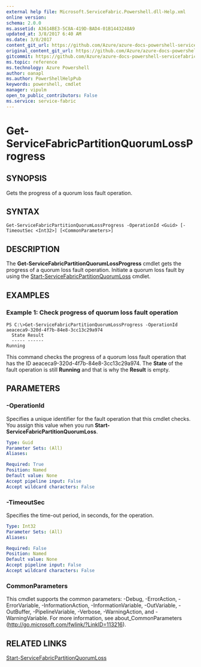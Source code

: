 ```yaml
---
external help file: Microsoft.ServiceFabric.Powershell.dll-Help.xml
online version:
schema: 2.0.0
ms.assetid: A3614BE3-5C8A-419D-BAD4-01B1443248A9
updated_at: 3/8/2017 6:40 AM
ms.date: 3/8/2017
content_git_url: https://github.com/Azure/azure-docs-powershell-servicefabric/blob/live/Service-Fabric-cmdlets/ServiceFabric/vlatest/Get-ServiceFabricPartitionQuorumLossProgress.md
original_content_git_url: https://github.com/Azure/azure-docs-powershell-servicefabric/blob/live/Service-Fabric-cmdlets/ServiceFabric/vlatest/Get-ServiceFabricPartitionQuorumLossProgress.md
gitcommit: https://github.com/Azure/azure-docs-powershell-servicefabric/blob/56c158512a4de98aa6e95e18779fedb1b5012b55/Service-Fabric-cmdlets/ServiceFabric/vlatest/Get-ServiceFabricPartitionQuorumLossProgress.md
ms.topic: reference
ms.technology: Azure Powershell
author: oanapl
ms.author: PowerShellHelpPub
keywords: powershell, cmdlet
manager: vipulm
open_to_public_contributors: False
ms.service: service-fabric
---
```


# Get-ServiceFabricPartitionQuorumLossProgress

## SYNOPSIS

Gets the progress of a quorum loss fault operation.

## SYNTAX

```
Get-ServiceFabricPartitionQuorumLossProgress -OperationId <Guid> [-TimeoutSec <Int32>] [<CommonParameters>]
```

## DESCRIPTION

The **Get-ServiceFabricPartitionQuorumLossProgress** cmdlet gets the progress of a quorum loss fault operation. Initiate a quorum loss fault by using the [Start-ServiceFabricPartitionQuorumLoss](./Start-ServiceFabricPartitionQuorumLoss.md) cmdlet.

## EXAMPLES

### Example 1: Check progress of quorum loss fault operation
```
PS C:\>Get-ServiceFabricPartitionQuorumLossProgress -OperationId aeaceca9-320d-4f7b-84e8-3cc13c29a974
  State Result
  ----- ------
Running
```

This command checks the progress of a quorum loss fault operation that has the ID aeaceca9-320d-4f7b-84e8-3cc13c29a974.
The **State** of the fault operation is still **Running** and that is why the **Result** is empty.

## PARAMETERS

### -OperationId

Specifies a unique identifier for the fault operation that this cmdlet checks.
You assign this value when you run **Start-ServiceFabricPartitionQuorumLoss**.

```yaml
Type: Guid
Parameter Sets: (All)
Aliases:

Required: True
Position: Named
Default value: None
Accept pipeline input: False
Accept wildcard characters: False
```

### -TimeoutSec
Specifies the time-out period, in seconds, for the operation.

```yaml
Type: Int32
Parameter Sets: (All)
Aliases:

Required: False
Position: Named
Default value: None
Accept pipeline input: False
Accept wildcard characters: False
```

### CommonParameters
This cmdlet supports the common parameters: -Debug, -ErrorAction, -ErrorVariable, -InformationAction, -InformationVariable, -OutVariable, -OutBuffer, -PipelineVariable, -Verbose, -WarningAction, and -WarningVariable. For more information, see about_CommonParameters (http://go.microsoft.com/fwlink/?LinkID=113216).

## RELATED LINKS

[Start-ServiceFabricPartitionQuorumLoss](xref:ServiceFabric/vlatest/Start-ServiceFabricPartitionQuorumLoss.md)
